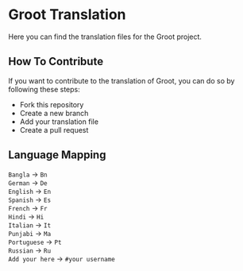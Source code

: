 # Groot Translation
Here you can find the translation files for the Groot project.

## How To Contribute
If you want to contribute to the translation of Groot, you can do so by following these steps:
- Fork this repository
- Create a new branch
- Add your translation file
- Create a pull request

## Language Mapping
`Bangla` -> `Bn`<br/>
`German` -> `De`<br/>
`English` -> `En`<br/>
`Spanish` -> `Es`<br/>
`French` -> `Fr`<br/>
`Hindi` -> `Hi`<br/>
`Italian` -> `It`<br/>
`Punjabi` -> `Ma`<br/>
`Portuguese` -> `Pt`<br/>
`Russian` -> `Ru`<br/>
`Add your here` -> `#your username` <br/>
